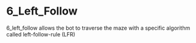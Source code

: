 # 6_Left_Follow

6_left_follow allows the bot to traverse the maze with a specific algorithm called left-follow-rule (LFR)
